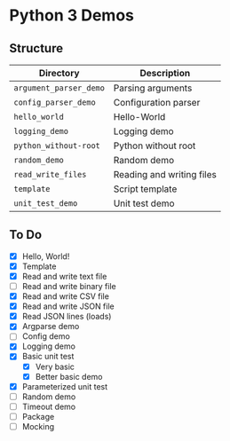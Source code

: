 # Python 3 Demos

## Structure

| Directory              | Description               |
| ---------------------- | ------------------------- |
| `argument_parser_demo` | Parsing arguments         |
| `config_parser_demo`   | Configuration parser      |
| `hello_world`          | Hello-World               |
| `logging_demo`         | Logging demo              |
| `python_without-root`  | Python without root       |
| `random_demo`          | Random demo               |
| `read_write_files`     | Reading and writing files |
| `template`             | Script template           |
| `unit_test_demo`       | Unit test demo            |

## To Do

* [x] Hello, World!
* [x] Template
* [x] Read and write text file
* [ ] Read and write binary file
* [x] Read and write CSV file
* [x] Read and write JSON file
* [x] Read JSON lines (loads)
* [x] Argparse demo
* [ ] Config demo
* [x] Logging demo
* [x] Basic unit test
    * [x] Very basic
    * [x] Better basic demo
* [x] Parameterized unit test
* [ ] Random demo
* [ ] Timeout demo
* [ ] Package
* [ ] Mocking
